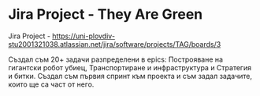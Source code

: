 # Jira Project - They Are Green
Jira Project - https://uni-plovdiv-stu2001321038.atlassian.net/jira/software/projects/TAG/boards/3

Създал съм 20+ задачи разпределени в epics: Построяване на гигантски робот убиец, Транспортиране и инфраструктура и Стратегия и битки.
Създал съм първия спринт към проекта и съм задал задачите, които ще са част от него.

